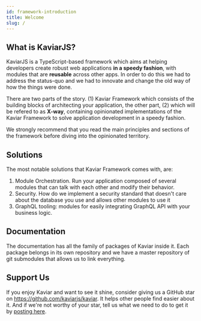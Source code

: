 ```yaml
---
id: framework-introduction
title: Welcome
slug: /
---
```


## What is KaviarJS?

KaviarJS is a TypeScript-based framework which aims at helping developers create robust web applications <strong>in a speedy fashion</strong>, with modules that are <strong>reusable</strong> across other apps. In order to do this we had to address the status-quo and we had to innovate and change the old way of how the things were done.

There are two parts of the story. (1) Kaviar Framework which consists of the building blocks of architecting your application, the other part, (2) which will be refered to as <strong>X-way</strong>, containing opinionated implementations of the Kaviar Framework to solve application development in a speedy fashion.

We strongly recommend that you read the main principles and sections of the framework before diving into the opinionated territory.

## Solutions

The most notable solutions that Kaviar Framework comes with, are:

1. Module Orchestration. Run your application composed of several modules that can talk with each other and modify their behavior.
2. Security. How do we implement a security standard that doesn't care about the database you use and allows other modules to use it
3. GraphQL tooling: modules for easily integrating GraphQL API with your business logic.

## Documentation

The documentation has all the family of packages of Kaviar inside it. Each package belongs in its own repository and we have a master repository of git submodules that allows us to link everything.

## Support Us

If you enjoy Kaviar and want to see it shine, consider giving us a GitHub star on https://github.com/kaviarjs/kaviar. It helps other people find easier about it. And if we're not worthy of your star, tell us what we need to do to get it by <a href="https://www.reddit.com/r/KaviarJS" target="_blank">posting here</a>.
